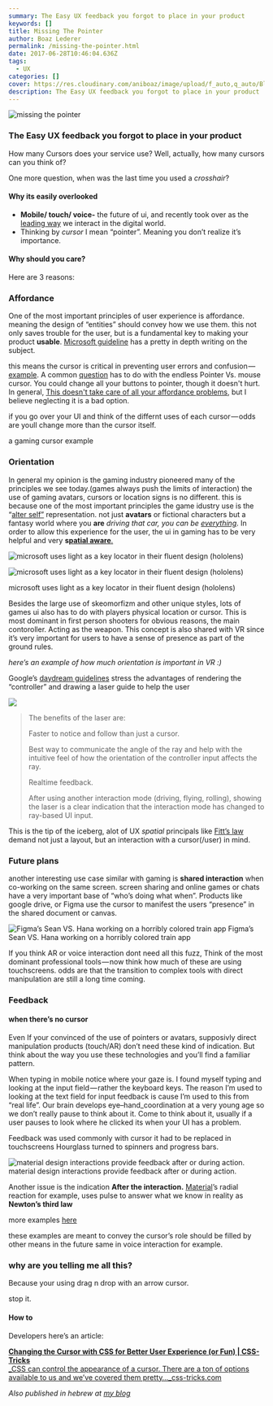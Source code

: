 ```yaml
---
summary: The Easy UX feedback you forgot to place in your product
keywords: []
title: Missing The Pointer
author: Boaz Lederer
permalink: /missing-the-pointer.html
date: 2017-06-28T10:46:04.636Z
tags:
  - UX
categories: []
cover: https://res.cloudinary.com/aniboaz/image/upload/f_auto,q_auto/Blog/missing-the-pointer.jpg
description: The Easy UX feedback you forgot to place in your product
---
```

![missing the pointer](https://res.cloudinary.com/aniboaz/image/upload/f_auto,q_auto/Blog/missing-the-pointer.jpg)

### The Easy UX feedback you forgot to place in your product

How many Cursors does your service use? Well, actually, how many cursors can you think of?

One more question, when was the last time you used a *crosshair*?

#### Why its easily overlooked

* **Mobile/ touch/ voice-** the future of ui, and recently took over as the [leading way](http://www.telegraph.co.uk/technology/2016/11/01/mobile-web-usage-overtakes-desktop-for-first-time/) we interact in the digital world.
* Thinking by *cursor* I mean “pointer”. Meaning you don’t realize it’s importance.

#### Why should you care?

Here are 3 reasons:

### Affordance

One of the most important principles of user experience is affordance. meaning the design of “entities” should convey how we use them. this not only saves trouble for the user, but is a fundamental key to making your product **usable**. [Microsoft guideline](https://msdn.microsoft.com/en-us/library/windows/desktop/dn742466%28v=vs.85%29.aspx) has a pretty in depth writing on the subject.

this means the cursor is critical in preventing user errors and confusion — [example](http://littlebigdetails.com/post/22652411323/os-x-lion-the-cursor-reflects-the-fact-that-a). A common [question](https://ux.stackexchange.com/questions/52329/where-to-use-the-default-cursor-and-pointer-cursor-in-button-and-label) has to do with the endless Pointer Vs. mouse cursor. You could change all your buttons to pointer, though it doesn't hurt. In general, [This doesn't take care of all your affordance problems](https://medium.com/simple-human/buttons-shouldnt-have-a-hand-cursor-b11e99ca374b), but I believe neglecting it is a bad option.

if you go over your UI and think of the differnt uses of each cursor — odds are youll change more than the cursor itself.

a gaming cursor example

### Orientation

In general my opinion is the gaming industry pioneered many of the principles we see today.(games always push the limits of interaction) the use of gaming avatars, cursors or location signs is no different. this is because one of the most important principles the game idustry use is the “[alter self”](https://en.wikipedia.org/wiki/Mirror_stage) representation. not just **avatars** or fictional characters but a fantasy world where you **are** *driving that car, you can be* *[everything](https://youtu.be/JYHp8LwBUzo)*. In order to allow this experience for the user, the ui in gaming has to be very helpful and very **s**[**patial aware**.](https://medium.com/elepath-exports/spatial-interfaces-886bccc5d1e9)

![microsoft uses light as a key locator in their fluent design (hololens)](https://res.cloudinary.com/aniboaz/image/fetch/https://cdn-images-1.medium.com/max/600/0*2n66INz8EB_rHDAI.gif)

![microsoft uses light as a key locator in their fluent design (hololens)](https://res.cloudinary.com/aniboaz/image/upload/q_auto/Blog/0_2n66INz8EB_rHDAI.gif)

microsoft uses light as a key locator in their fluent design (hololens)

Besides the large use of skeomorfizm and other unique styles, lots of games ui also has to do with players physical location or cursor. This is most dominant in first person shooters for obvious reasons, the main contoroller. Acting as the weapon. This concept is also shared with VR since it’s very important for users to have a sense of presence as part of the ground rules.

*here’s an example of how much orientation is important in VR :)*

Google’s [daydream guidelines](https://developers.google.com/vr/distribute/daydream/design-requirements) stress the advantages of rendering the “controller” and drawing a laser guide to help the user

![](https://res.cloudinary.com/aniboaz/image/upload/q_auto/Blog/0_8mv4BcOv7VUr7CDn.png)

> The benefits of the laser are:
>
> Faster to notice and follow than just a cursor.
>
> Best way to communicate the angle of the ray and help with the intuitive feel of how the orientation of the controller input affects the ray.
>
> Realtime feedback.
>
> After using another interaction mode (driving, flying, rolling), showing the laser is a clear indication that the interaction mode has changed to ray-based UI input.

This is the tip of the iceberg, alot of UX *spatial* principals like [Fitt’s law](https://en.wikipedia.org/wiki/Fitts%27s_law) demand not just a layout, but an interaction with a cursor(/user) in mind.

### Future plans

another interesting use case similar with gaming is **shared interaction** when co-working on the same screen. screen sharing and online games or chats have a very important base of “who’s doing what when”. Products like google drive, or Figma use the cursor to manifest the users “presence” in the shared document or canvas.

![Figma’s Sean VS. Hana working on a horribly colored train app](https://res.cloudinary.com/aniboaz/image/upload/f_auto,q_auto/Blog/1_8POB0OS9nK3kOurW1M8hvQ.gif)
Figma’s Sean VS. Hana working on a horribly colored train app

If you think AR or voice interaction dont need all this fuzz, Think of the most dominant professional tools — now think how much of these are using touchscreens. odds are that the transition to complex tools with direct manipulation are still a long time coming.

### Feedback

#### when there’s no cursor

Even If your convinced of the use of pointers or avatars, supposivly direct manipulation products (touch/AR) don’t need these kind of indication. But think about the way you use these technologies and you’ll find a familiar pattern.

When typing in mobile notice where your gaze is. I found myself typing and looking at the input field — rather the keyboard keys. The reason I’m used to looking at the text field for input feedback is cause I’m used to this from “real life”. Our brain develops eye–hand_coordination at a very young age so we don’t really pause to think about it. Come to think about it, usually if a user pauses to look where he clicked its when your UI has a problem.

Feedback was used commonly with cursor it had to be replaced in touchscreens Hourglass turned to spinners and progress bars.

![material design interactions provide feedback after or during action.](https://res.cloudinary.com/aniboaz/image/upload/q_auto/Blog/0_B-mqly8so87_9dM7..gif)
material design interactions provide feedback after or during action.

Another issue is the indication **After the interaction.** [Material](https://material.io/guidelines/motion/choreography.html#choreography-radial-reaction)’s radial reaction for example, uses pulse to answer what we know in reality as **Newton’s third law**

more examples [here](https://medium.com/ux-in-motion/creating-usability-with-motion-the-ux-in-motion-manifesto-a87a4584ddc)

these examples are meant to convey the cursor’s role should be filled by other means in the future same in voice interaction for example.

### why are you telling me all this?

Because your using drag n drop with an arrow cursor.

stop it.

#### How to

Developers here’s an article:

[**Changing the Cursor with CSS for Better User Experience (or Fun) | CSS-Tricks**\
_CSS can control the appearance of a cursor. There are a ton of options available to us and we’ve covered them pretty…_css-tricks.com](https://css-tricks.com/using-css-cursors/ "https\://css-tricks.com/using-css-cursors/")[](https://css-tricks.com/using-css-cursors/)

*Also published in hebrew at* *[my blog](http://www.aniboaz.co.il/Blog/blog/2017/06/27/pointer/)*
